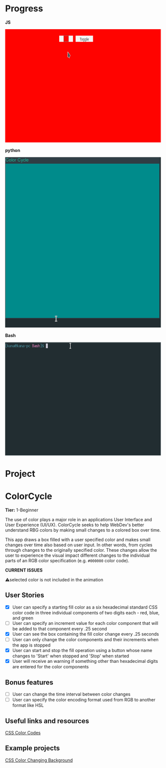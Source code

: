 # Progress

**JS**

<p align="center">
  <img width="723" height="367" src="images/js.gif"></img>
</p>


**python**

<p align="center">
  <img width="506" height="552" src="images/python.gif"></img>
</p>

**Bash**


<p align="center">
  <img width="723" height="367" src="images/bash.gif"></img>
</p>



# Project

# ColorCycle
**Tier:** 1-Beginner

The use of color plays a major role in an applications User Interface and
User Experience (UI/UX). ColorCycle seeks to help WebDev's better understand
RBG colors by making small changes to a colored box over time.

This app draws a box filled with a user specified color and makes small changes
over time also based on user input. In other words, from cycles through
changes to the originally specified color. These changes allow the user to
experience the visual impact different changes to the individual parts of
an RGB color specification (e.g. `#000000` color code).

**CURRENT ISSUES**

:warning:selected color is not included in the animation

## User Stories

-   [x] User can specify a starting fill color as a six hexadecimal standard
        CSS color code in three individual components of two digits each - red,
        blue, and green
-   [ ] User can specify an increment value for each color component that will
        be added to that component every .25 second
-   [x] User can see the box containing the fill color change every .25 seconds
-   [ ] User can only change the color components and their increments when
        the app is stopped
-   [x] User can start and stop the fill operation using a button whose name
        changes to 'Start' when stopped and 'Stop' when started
-   [x] User will receive an warning if something other than hexadecimal digits
        are entered for the color components

## Bonus features

-   [ ] User can change the time interval between color changes
-   [ ] User can specify the color encoding format used from RGB to another format like HSL

## Useful links and resources

[CSS Color Codes](https://qhmit.com/css/css_color_codes.cfm)

## Example projects

[CSS Color Changing Background](https://codepen.io/SoumyajitChand/pen/wjKVed)
